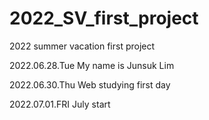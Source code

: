 # 2022_SV_first_project
2022 summer vacation first project

2022.06.28.Tue
My name is Junsuk Lim

2022.06.30.Thu
Web studying first day

2022.07.01.FRI
July start
